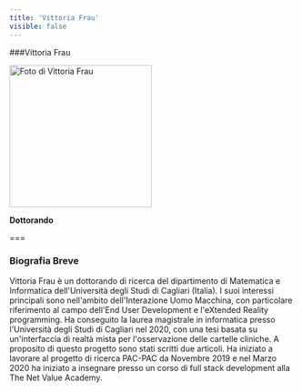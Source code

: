 ```yaml
---
title: 'Vittoria Frau'
visible: false
---
```

   
###Vittoria Frau
   
<img src="/lab/user/pages/02.people/20.frau.vittoria/img/pic.jpeg" alt="Foto di Vittoria Frau" style="height: 250px">
   
**Dottorando**
   
===
### Biografia Breve
Vittoria Frau è un dottorando di ricerca del dipartimento di Matematica e Informatica dell'Università degli Studi di Cagliari (Italia). I suoi interessi principali sono nell'ambito dell'Interazione Uomo Macchina, con particolare riferimento al campo dell'End User Development e l'eXtended Reality programming. Ha conseguito la laurea magistrale in informatica presso l'Università degli Studi di Cagliari nel 2020, con una tesi basata su un'interfaccia di realtà mista per l'osservazione delle cartelle cliniche. A proposito di questo progetto sono stati scritti due articoli. Ha iniziato a lavorare al progetto di ricerca PAC-PAC da Novembre 2019 e nel Marzo 2020 ha iniziato a insegnare presso un corso di full stack development alla The Net Value Academy.
